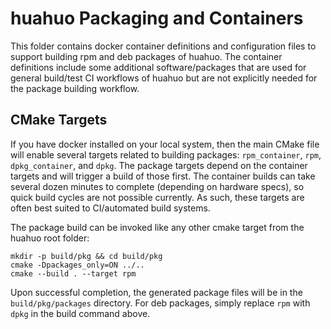 
# huahuo Packaging and Containers

This folder contains docker container definitions and configuration
files to support building rpm and deb packages of huahuo. The container
definitions include some additional software/packages that are used
for general build/test CI workflows of huahuo but are not explicitly
needed for the package building workflow.

## CMake Targets

If you have docker installed on your local system, then the main 
CMake file will enable several targets related to building packages:
`rpm_container`, `rpm`, `dpkg_container`, and `dpkg`. The package targets
depend on the container targets and will trigger a build of those first.
The container builds can take several dozen minutes to complete (depending
on hardware specs), so quick build cycles are not possible currently. As
such, these targets are often best suited to CI/automated build systems.

The package build can be invoked like any other cmake target from the 
huahuo root folder:
```
mkdir -p build/pkg && cd build/pkg
cmake -Dpackages_only=ON ../..
cmake --build . --target rpm
```
Upon successful completion, the generated package files will be in 
the `build/pkg/packages` directory. For deb packages, simply replace
`rpm` with `dpkg` in the build command above.



